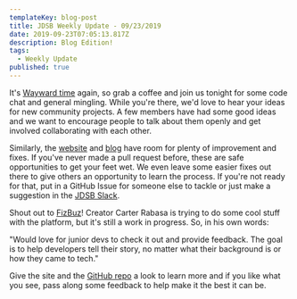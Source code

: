 ```yaml
---
templateKey: blog-post
title: JDSB Weekly Update - 09/23/2019
date: 2019-09-23T07:05:13.817Z
description: Blog Edition!
tags:
  - Weekly Update
published: true
---
```

It's [Wayward time](https://www.meetup.com/The-Junior-Dev-Struggle-Bus/events/ntrxgryzmbfc/) again, so grab a coffee and join us tonight for some code chat and general mingling. While you're there, we'd love to hear your ideas for new community projects. A few members have had some good ideas and we want to encourage people to talk about them openly and get involved collaborating with each other. 

Similarly, the [website](https://github.com/junior-dev-struggle-bus/juniordevstrugglebus) and [blog](https://github.com/junior-dev-struggle-bus/junior-dev-struggle-blog) have room for plenty of improvement and fixes. If you've never made a pull request before, these are safe opportunities to get your feet wet. We even leave some easier fixes out there to give others an opportunity to learn the process. If you're not ready for that, put in a GitHub Issue for someone else to tackle or just make a suggestion in the [JDSB Slack](https://www.juniordevstrugglebus.com/slack).

Shout out to [FizBuz](https://www.fizbuz.com)! Creator Carter Rabasa is trying to do some cool stuff with the platform, but it's still a work in progress. So, in his own words:

"Would love for junior devs to check it out and provide feedback. The goal is to help developers tell their story, no matter what their background is or how they came to tech."

Give the site and the [GitHub repo](https://github.com/FizbuzHQ/fizbuz) a look to learn more and if you like what you see, pass along some feedback to help make it the best it can be.
